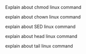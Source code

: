 

Explain about chmod linux command

explain about chown linux command

explain about SED linux command


explain about head linux command

explain about tail linux command
